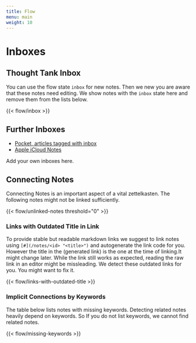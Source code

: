 ```yaml
---
title: Flow
menu: main
weight: 10
---
```


# Inboxes

## Thought Tank Inbox

You can use the flow state `inbox` for new notes. Then we new you are aware that these notes need editing. We show notes with the `inbox` state here and remove them from the lists below.

{{< flow/inbox >}}

## Further Inboxes

* [Pocket, articles tagged with inbox](https://app.getpocket.com/tags/inbox/all)
* [Apple iCloud Notes](https://www.icloud.com/notes/)

Add your own inboxes here.

## Connecting Notes

Connecting Notes is an important aspect of a vital zettelkasten.
The following notes might not be linked sufficiently.

{{< flow/unlinked-notes threshold="0" >}}

### Links with Outdated Title in Link

To provide stable but readable markdown links we suggest to link notes using `[#](/notes/<id> "<title>")` and autogenerate the link code for you.
However the title in the (generated link) is the one at the time of linking.It might change later.
While the link still works as expected, reading the raw link in an editor might be missleading. 
We detect these outdated links for you. You might want to fix it.

{{< flow/links-with-outdated-title >}}

### Implicit Connections by Keywords

The table below lists notes with missing keywords. Detecting related notes heavily depend on keywords. So If you do not list keywords, we cannot find related notes.

{{< flow/missing-keywords >}}